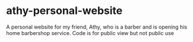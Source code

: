 # athy-personal-website
A personal website for my friend, Athy, who is a barber and is opening his home barbershop service. Code is for public view but not public use
